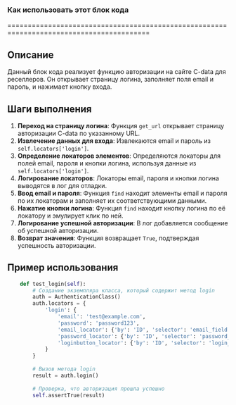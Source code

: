 ### **Как использовать этот блок кода**
=========================================================================================

Описание
-------------------------
Данный блок кода реализует функцию авторизации на сайте C-data для реселлеров. Он открывает страницу логина, заполняет поля email и пароль, и нажимает кнопку входа.

Шаги выполнения
-------------------------
1. **Переход на страницу логина**: Функция `get_url` открывает страницу авторизации C-data по указанному URL.
2. **Извлечение данных для входа**: Извлекаются email и пароль из `self.locators['login']`.
3. **Определение локаторов элементов**: Определяются локаторы для полей email, пароля и кнопки логина, используя данные из `self.locators['login']`.
4. **Логирование локаторов**: Локаторы email, пароля и кнопки логина выводятся в лог для отладки.
5. **Ввод email и пароля**: Функция `find` находит элементы email и пароля по их локаторам и заполняет их соответствующими данными.
6. **Нажатие кнопки логина**: Функция `find` находит кнопку логина по её локатору и эмулирует клик по ней.
7. **Логирование успешной авторизации**: В лог добавляется сообщение об успешной авторизации.
8. **Возврат значения**: Функция возвращает `True`, подтверждая успешность авторизации.

Пример использования
-------------------------

```python
    def test_login(self):
        # Создание экземпляра класса, который содержит метод login
        auth = AuthenticationClass()
        auth.locators = {
            'login': {
                'email': 'test@example.com',
                'password': 'password123',
                'email_locator': {'by': 'ID', 'selector': 'email_field'},
                'password_locator': {'by': 'ID', 'selector': 'password_field'},
                'loginbutton_locator': {'by': 'ID', 'selector': 'login_button'}
            }
        }
        
        # Вызов метода login
        result = auth.login()
        
        # Проверка, что авторизация прошла успешно
        self.assertTrue(result)
```
```